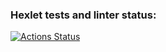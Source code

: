 ### Hexlet tests and linter status:
[![Actions Status](https://github.com/graywrk/python-project-52/actions/workflows/hexlet-check.yml/badge.svg)](https://github.com/graywrk/python-project-52/actions)